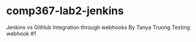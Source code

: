 # comp367-lab2-jenkins
Jenkins vs GitHub Integration through webhooks
By Tanya Truong
Testing webhook #1
